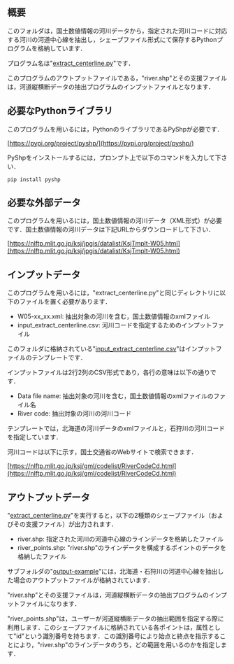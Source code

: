 ## 概要

このフォルダは，国土数値情報の河川データから，指定された河川コードに対応する河川の河道中心線を抽出し，シェープファイル形式にて保存するPythonプログラムを格納しています．

プログラム名は"[extract_centerline.py](./extract_centerline.py)"です．

このプログラムのアウトプットファイルである，"river.shp"とその支援ファイルは，河道縦横断データの抽出プログラムのインプットファイルとなります．

## 必要なPythonライブラリ

このプログラムを用いるには，PythonのライブラリであるPyShpが必要です．

[https://pypi.org/project/pyshp/](https://pypi.org/project/pyshp/)

PyShpをインストールするには，プロンプト上で以下のコマンドを入力して下さい．
```
pip install pyshp
```

## 必要な外部データ

このプログラムを用いるには，国土数値情報の河川データ（XML形式）が必要です．国土数値情報の河川データは下記URLからダウンロードして下さい．

[https://nlftp.mlit.go.jp/ksj/jpgis/datalist/KsjTmplt-W05.html](https://nlftp.mlit.go.jp/ksj/jpgis/datalist/KsjTmplt-W05.html)

## インプットデータ

このプログラムを用いるには，"extract_centerline.py"と同じディレクトリに以下のファイルを置く必要があります．

- W05-xx_xx.xml: 抽出対象の河川を含む，国土数値情報のxmlファイル
- input_extract_centerline.csv: 河川コードを指定するためのインプットファイル

このフォルダに格納されている"[input_extract_centerline.csv](./input_extract_centerline.csv)"はインプットファイルのテンプレートです．

インプットファイルは2行2列のCSV形式であり，各行の意味は以下の通りです．

- Data file name: 抽出対象の河川を含む，国土数値情報のxmlファイルのファイル名
- River code: 抽出対象の河川の河川コード

テンプレートでは，北海道の河川データのxmlファイルと，石狩川の河川コードを指定しています．

河川コードは以下に示す，国土交通省のWebサイトで検索できます．

[https://nlftp.mlit.go.jp/ksj/gml/codelist/RiverCodeCd.html](https://nlftp.mlit.go.jp/ksj/gml/codelist/RiverCodeCd.html)

## アウトプットデータ

"[extract_centerline.py](./extract-centerline/extract_centerline.py)"を実行すると，以下の2種類のシェープファイル（およびその支援ファイル）が出力されます．

- river.shp: 指定された河川の河道中心線のラインデータを格納したファイル
- river_points.shp: "river.shp"のラインデータを構成するポイントのデータを格納したファイル

サブフォルダの"[output-example](./output-example)"には，北海道・石狩川の河道中心線を抽出した場合のアウトプットファイルが格納されています．

"river.shp"とその支援ファイルは，河道縦横断データの抽出プログラムのインプットファイルになります．

"river_points.shp"は，ユーザーが河道縦横断データの抽出範囲を指定する際に利用します．このシェープファイルに格納されている各ポイントは，属性として"id"という識別番号を持ちます．この識別番号により始点と終点を指示することにより，"river.shp"のラインデータのうち，どの範囲を用いるのかを指定します．
